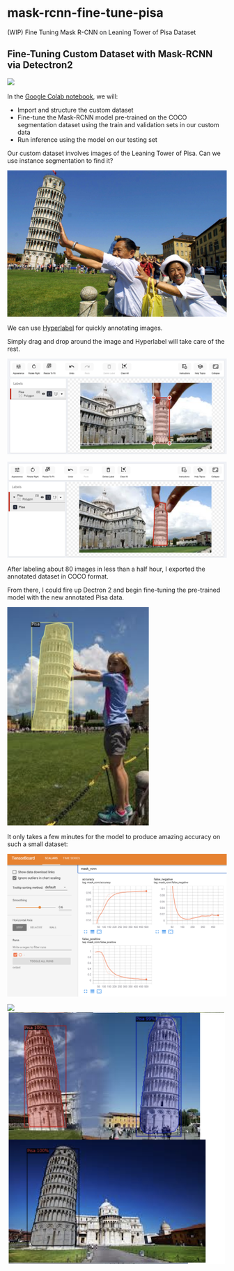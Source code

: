 # mask-rcnn-fine-tune-pisa
(WIP) Fine Tuning Mask R-CNN on Leaning Tower of Pisa Dataset

## Fine-Tuning Custom Dataset with Mask-RCNN via Detectron2

<img src="https://dl.fbaipublicfiles.com/detectron2/Detectron2-Logo-Horz.png?raw=True" width="700">

In the [Google Colab notebook](https://colab.research.google.com/github/mattignal/mask-rcnn-fine-tune-pisa/blob/main/fine_tune_pisa.ipynb), we will:

* Import and structure the custom dataset
* Fine-tune the Mask-RCNN model pre-trained on the COCO segmentation dataset using the train and validation sets in our custom data
* Run inference using the model on our testing set

Our custom dataset involves images of the Leaning Tower of Pisa. Can we use instance segmentation to find it?

<img src="https://github.com/mattignal/mask-rcnn-fine-tune-pisa/blob/main/Italy_Tower.jpeg?raw=True" width="700">

We can use [Hyperlabel](https://sixgill.com/platform/sense-data-annotation/) for quickly annotating images. 

Simply drag and drop around the image and Hyperlabel will take care of the rest.

![Hyperlabel Drag](https://github.com/mattignal/mask-rcnn-fine-tune-pisa/blob/main/Hyperlabel%20Drag.png?raw=true)

![Hyperlabel Drag](https://github.com/mattignal/mask-rcnn-fine-tune-pisa/blob/main/Hyperlabel%20Auto.png?raw=true)

After labeling about 80 images in less than a half hour, I exported the annotated dataset in COCO format. 

From there, I could fire up Dectron 2 and begin fine-tuning the pre-trained model with the new annotated Pisa data.

<img src="https://github.com/mattignal/mask-rcnn-fine-tune-pisa/blob/main/labeled_pisa.png?" height="500">

It only takes a few minutes for the model to produce amazing accuracy on such a small dataset:

!['Tensorboard'](https://github.com/mattignal/mask-rcnn-fine-tune-pisa/blob/main/Tensorboard_500iter.png?raw=True)

<img src="https://github.com/mattignal/mask-rcnn-fine-tune-pisa/blob/main/Italy_Tower_results.jpeg?raw=True" width="700">

<img src="https://github.com/mattignal/mask-rcnn-fine-tune-pisa/blob/main/pisa_test_labels.png" width="500">

